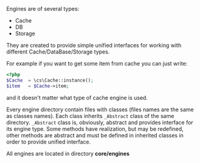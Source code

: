 Engines are of several types:
* Cache
* DB
* Storage

They are created to provide simple unified interfaces for working with different Cache/DataBase/Storage types.

For example if you want to get some item from cache you can just write:
```php
<?php
$Cache	= \cs\Cache::instance();
$item	= $Cache->item;
```
and it doesn't matter what type of cache engine is used.

Every engine directory contain files with classes (files names are the same as classes names). Each class inherits `_Abstract` class of the same directory. `_Abstract` class is, obviously, abstract and provides interface for its engine type. Some methods have realization, but may be redefined, other methods are abstract and must be defined in inherited classes in order to provide unified interface.

All engines are located in directory **core/engines**

